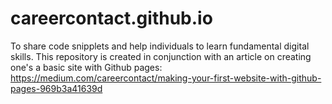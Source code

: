 # careercontact.github.io
To share code snipplets and help individuals to learn fundamental digital skills.
This repository is created in conjunction with an article on creating one's a basic site with Github pages:
https://medium.com/careercontact/making-your-first-website-with-github-pages-969b3a41639d
